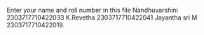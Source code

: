 Enter your name and roll number in this file
Nandhuvarshini 2303717710422033
K.Revetha 2303717710422041
Jayantha sri  M  2303717710422019.

